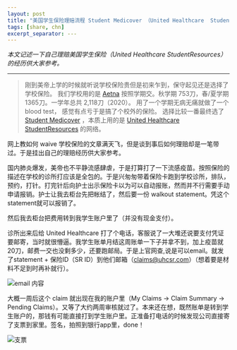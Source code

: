 ```yaml
---
layout: post
title: "美国学生保险理赔流程 Student Medicover （United Healthcare  StudentResources）"
tags: [share, chn]
excerpt_separator: ---
---
```


*本文记述一下自己理赔美国学生保险（United Healthcare  StudentResources）的经历供大家参考。*

---

>刚到美帝上学的时候就听说学校保险贵但是初来乍到，保守起见还是选择了学校保险。
我们学校用的是 [Aetna](https://www.aetnastudenthealth.com/) 按照学期交。秋学期 753刀，春/夏学期 1365刀。一学年总共 2,118刀（2020）。
用了一个学期无病无痛就做了一个 blood test， 感觉有点亏于是搞了个校外的保险。
选择比较一番最终选了 [Student Medicover](https://www.smcovered.com/) ，本质上用的是 [United Healthcare StudentResources](https://www.uhcsr.com/) 的网络。

网上教如何 waive 学校保险的文章满天飞，但是谈到事后如何理赔却是一笔带过。于是挂出自己的理赔经历供大家参考。

国内肺炎爆发，美帝也不平静流感肆虐，于是打算打了一下流感疫苗。按照保险的描述在学校的诊所打应该是全包的。于是兴匆匆带着保险卡跑到学校诊所，排队，预约，打针。打完针后向护士出示保险卡以为可以自动报账，然而并不行需要手动申请报销。护士让我去柜台先把帐结了，然后要一份 walkout statement。凭这个statement就可以报销了。

然后我去柜台把费用转到我学生账户里了（并没有现金支付）。

诊所出来后给 United Healthcare 打了个电话，客服说了一大堆还说要支付凭证要邮寄，当时就很懵逼。我学生账单月结这周账单一下子并拿不到，加上疫苗就20刀，邮费一交也没剩多少，还要跑邮局。于是上官网查,说是可以email。就发了statement + 保险ID（SR ID）到他们邮箱（claims@uhcsr.com）（想着要是材料不足到时再补就行）。

![email 内容]({{site.baseurl}}/assets/img/2020-02-17-bxlp1.png)

大概一周后这个 claim 就出现在我的账户里（My Claims -> Claim Summary -> Pending Claims）。又等了大约两周审核就过了。本来还在想，既然账单是转到学生账户的，那钱有可能直接打到学生账户里。正准备打电话的时候发现公司直接寄了支票到家里。签名，拍照到银行app里，done！

![支票]({{site.baseurl}}/assets/img/2020-02-17-bxlp2.png)


